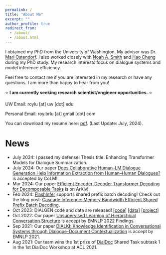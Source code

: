 ```yaml
---
permalink: /
title: "About Me"
excerpt: ""
author_profile: true
redirect_from:
  - /about/
  - /about.html
---
```


I obtained my PhD from the University of Washington.
My advisor was Dr. <a href="https://people.ece.uw.edu/ostendorf/" >Mari Ostendorf</a>. I also worked closely with <a href="https://nasmith.github.io/"> Noah A. Smith</a> and <a href="https://sites.google.com/site/hcheng2site/Home">Hao Cheng</a> during my PhD study. 
My research interests focus on dialogue systems and model inference efficiency.

Feel free to contact me if you are interested in my research or have any questions. I am more than happy to hear from you!

⭐ **I am currently seeking research scientist/engineer opportunities.** ⭐

UW Email: roylu [at] uw [dot] edu

Personal Email: roy.brlu [at] gmail [dot] com

You can download my resume here: <a href="files/boru_roylu.pdf" target="_blank">pdf</a>. (Last Update: July, 2024).

News
========
* July 2024: I passed my defense! Thesis title: Enhancing Transformer Models for Dialogue Summarization.
* July 2024: Our paper [Does Collaborative Human–LM Dialogue Generation Help Information Extraction from Human–Human Dialogues?](https://arxiv.org/abs/2307.07047) is accepted by CoLM!
* Mar 2024: Our paper [Efficient Encoder-Decoder Transformer Decoding for Decomposable Tasks](https://arxiv.org/abs/2403.13112) is on ArXiv! 
* Feb 2024: [FlashInfer](https://github.com/flashinfer-ai/flashinfer) supports shared prefix batch decoding! Check out the blog post: [Cascade Inference: Memory Bandwidth Efficient Shared Prefix Batch Decoding](https://flashinfer.ai/2024/02/02/cascade-inference.html).
* Oct 2023: DIALGEN code and data are released! [[code]](https://github.com/boru-roylu/DialGenModel/tree/main) [[data]](https://github.com/boru-roylu/DialGenModel/tree/main/dialgen_data/v1.0) [[project]](https://nlp.borulu.com/DialGen/)
* Oct 2022: Our paper [Unsupervised Learning of Hierarchical Conversation Structure](https://aclanthology.org/2022.findings-emnlp.415/) is accept by EMNLP 2022 Findings.
* Sep 2021: Our paper [DIALKI: Knowledge Identification in Conversational Systems through Dialogue-Document Contextualization](https://aclanthology.org/2021.emnlp-main.140/) is accept by EMNLP 2021.
* Aug 2021: Our team wins the 1st prize of [DialDoc](https://doc2dial.github.io/) Shared Task subtask 1 in the 1st DialDoc Workshop at ACL 2021.
